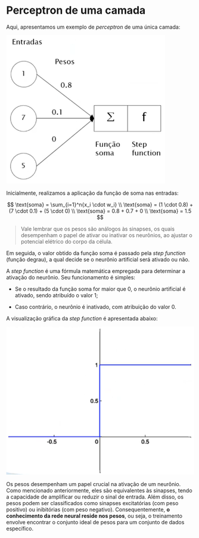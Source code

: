 # Perceptron de uma camada

Aqui, apresentamos um exemplo de _perceptron_ de uma única camada:

![](./assets/exemplo-perceptron-de-1-camada.png)

Inicialmente, realizamos a aplicação da função de soma nas entradas:

$$
\text{soma} = \sum_{i=1}^n{x_i \cdot w_i} \\
\text{soma} = (1 \cdot 0.8) + (7 \cdot 0.1) + (5 \cdot 0) \\
\text{soma} = 0.8 + 0.7 + 0 \\
\text{soma} = 1.5
$$

> Vale lembrar que os pesos são análogos às sinapses, os quais desempenham o papel de ativar ou inativar os neurônios, ao ajustar o potencial elétrico do corpo da célula.

Em seguida, o valor obtido da função soma é passado pela _step function_ (função degrau), a qual decide se o neurônio artificial será ativado ou não.

A _step function_ é uma fórmula matemática empregada para determinar a ativação do neurônio. Seu funcionamento é simples:

- Se o resultado da função soma for maior que 0, o neurônio artificial é ativado, sendo atribuído o valor 1;

- Caso contrário, o neurônio é inativado, com atribuição do valor 0.

A visualização gráfica da _step function_ é apresentada abaixo:

![](./assets/representacao-step-function.png)

Os pesos desempenham um papel crucial na ativação de um neurônio. Como mencionado anteriormente, eles são equivalentes às sinapses, tendo a capacidade de amplificar ou reduzir o sinal de entrada. Além disso, os pesos podem ser classificados como sinapses excitatórias (com peso positivo) ou inibitórias (com peso negativo). Consequentemente, **o conhecimento da rede neural reside nos pesos**, ou seja, o treinamento envolve encontrar o conjunto ideal de pesos para um conjunto de dados específico.